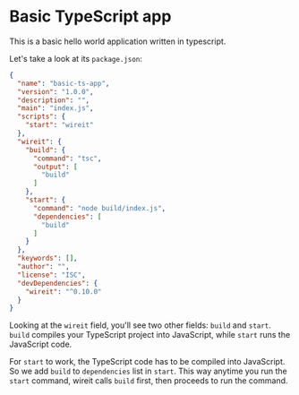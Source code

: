 # Basic TypeScript app

This is a basic hello world application written in typescript.

Let's take a look at its `package.json`:
```JSON
{
  "name": "basic-ts-app",
  "version": "1.0.0",
  "description": "",
  "main": "index.js",
  "scripts": {
    "start": "wireit"
  },
  "wireit": {
    "build": {
      "command": "tsc",
      "output": [
        "build"
      ]
    },
    "start": {
      "command": "node build/index.js",
      "dependencies": [
        "build"
      ]
    }
  },
  "keywords": [],
  "author": "",
  "license": "ISC",
  "devDependencies": {
    "wireit": "^0.10.0"
  }
}
```

Looking at the `wireit` field, you'll see two other fields: `build` and `start`. `build` compiles your TypeScript project into JavaScript, while
`start` runs the JavaScript code.

For `start` to work, the TypeScript code has to be compiled into JavaScript. So we add `build` to `dependencies` list in `start`. This way anytime
you run the `start` command, wireit calls `build` first, then proceeds to run the command.
